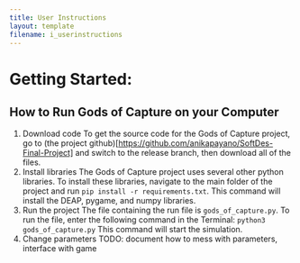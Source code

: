 ```yaml
---
title: User Instructions
layout: template
filename: i_userinstructions
---
```


# Getting Started:
## How to Run Gods of Capture on your Computer
1. Download code
To get the source code for the Gods of Capture project, go to (the project
  github)[https://github.com/anikapayano/SoftDes-Final-Project] and switch to
  the release branch, then download all of the files.
2. Install libraries
The Gods of Capture project uses several other python libraries. To install
  these libraries, navigate to the main folder of the project and run
  `pip install -r requirements.txt`. This command will install the DEAP, pygame,
  and numpy libraries.
3. Run the project
The file containing the run file is `gods_of_capture.py`. To run the file, enter
the following command in the Terminal:
`python3 gods_of_capture.py` This command will start the simulation.
4. Change parameters
TODO: document how to mess with parameters, interface with game
